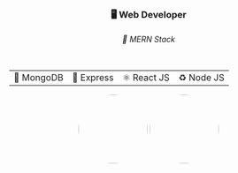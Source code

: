 <div align="center">

<table>
<!--   <thead colspan="2"> -->
<!--     <th colspan="2"> -->
      <h3>🖥 Web Developer  </h3>
<!--   </th> -->
<!--   </thead> -->
<!--   <trcolspan="2"> -->
<!--     <td>  -->
      <h6>📂 MERN Stack </h6>
<!--       </td> -->
<!--   </tr> -->
  </table>
    <table>
  <tr>
    <td>🍃 MongoDB</td>
    <td>🚀 Express</td>
    <td>⚛️ React JS</td>
    <td>♻️ Node JS</td>
  </tr>
</table>
      
      
<div align="center">
  

  <a href="https://github.com/vahan-sahakyan?tab=repositories"><img height="125em" style="border-radius:80px;" src="https://github-readme-stats.vercel.app/api?username=vahan-sahakyan&show_icons=true&theme=nord&include_all_commits=true&count_private=true"/></a>
  <a href="https://github.com/vahan-sahakyan?tab=repositories"><img height="125em" style="border-radius:80px;" src="https://github-readme-stats.vercel.app/api/top-langs/?username=vahan-sahakyan&layout=compact&langs_count=7&theme=nord"/></a>
   

</div>

<!--   [![Top Langs](https://github-readme-stats.vercel.app/api/top-langs/?username=vahan-sahakyan&layout=compact)](https://github.com/vahan-sahakyan?tab=repositories) -->
</div>


